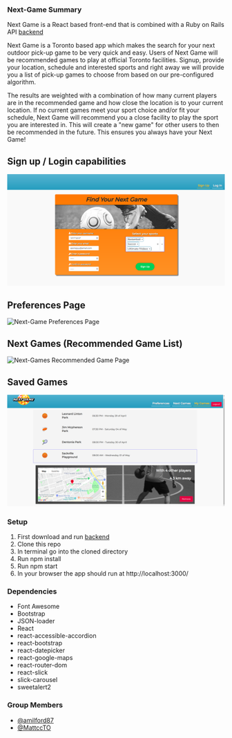 ### Next-Game Summary

Next Game is a React based front-end that is combined with a Ruby on Rails API [backend](https://github.com/gabecadiz/next-game-rails-api)

Next Game is a Toronto based app which makes the search for your next outdoor pick-up game to be very quick and easy. Users of Next Game will be recommended games to play at official Toronto facilities. Signup, provide your location, schedule and interested sports and right away we will provide you a list of pick-up games to choose from based on our pre-configured algorithm.

The results are weighted with a combination of how many current players are in the recommended game and how close the location is to your current location. If no current games meet your sport choice and/or fit your schedule, Next Game will recommend you a close facility to play the sport you are interested in. This will create a "new game" for other users to then be recommended in the future. This ensures you always have your Next Game!

## Sign up / Login capabilities

![Next-Game SignUp](/assets/next-game-signup.png)

## Preferences Page

![Next-Game Preferences Page](/assets/next-game-preferences.gif)

## Next Games (Recommended Game List)

![Next-Games Recommended Game Page](/assets/next-game-game-recommendation.gif)

## Saved Games

![Next-Game Saved Games](/assets/next-game-saved-games.png)

### Setup

1. First download and run [backend](https://github.com/gabecadiz/next-game-rails-api)
2. Clone this repo
3. In terminal go into the cloned directory
4. Run npm install
5. Run npm start
6. In your browser the app should run at http://localhost:3000/

### Dependencies

- Font Awesome
- Bootstrap
- JSON-loader
- React
- react-accessible-accordion
- react-bootstrap
- react-datepicker
- react-google-maps
- react-router-dom
- react-slick
- slick-carousel
- sweetalert2

### Group Members

- [@amilford87](https://github.com/amilford87)
- [@MattccTO](https://github.com/MattccTO)
